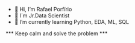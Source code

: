 - 👋 Hi, I’m Rafael Porfírio
- 👀 I´m Jr.Data Scientist
- 🌱 I’m currently learning Python, EDA, ML, SQL

*** Keep calm and solve the problem ***
<!---
rafaelporfiriobarros/rafaelporfiriobarros is a ✨ special ✨ repository because its `README.md` (this file) appears on your GitHub profile.
You can click the Preview link to take a look at your changes.
--->
